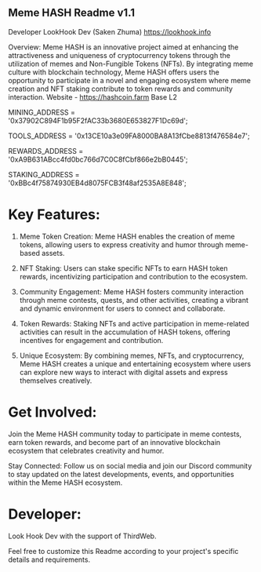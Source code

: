 ## Meme HASH Readme v1.1

Developer LookHook Dev (Saken Zhuma)
https://lookhook.info

Overview:
Meme HASH is an innovative project aimed at enhancing the attractiveness and uniqueness of cryptocurrency tokens through the utilization of memes and Non-Fungible Tokens (NFTs). By integrating meme culture with blockchain technology, Meme HASH offers users the opportunity to participate in a novel and engaging ecosystem where meme creation and NFT staking contribute to token rewards and community interaction.
Website - https://hashcoin.farm
Base L2

MINING_ADDRESS = '0x37902C894F1b95F2fAC33b3680E653827F1Dc69d';

TOOLS_ADDRESS = '0x13CE10a3e09FA8000BA8A13fCbe8813f476584e7';

REWARDS_ADDRESS = '0xA9B631ABcc4fd0bc766d7C0C8fCbf866e2bB0445';

STAKING_ADDRESS = '0xBBc4f75874930EB4d8075FCB3f48af2535A8E848';

# Key Features:
1. Meme Token Creation:
Meme HASH enables the creation of meme tokens, allowing users to express creativity and humor through meme-based assets.

2. NFT Staking:
Users can stake specific NFTs to earn HASH token rewards, incentivizing participation and contribution to the ecosystem.

3. Community Engagement:
Meme HASH fosters community interaction through meme contests, quests, and other activities, creating a vibrant and dynamic environment for users to connect and collaborate.

4. Token Rewards:
Staking NFTs and active participation in meme-related activities can result in the accumulation of HASH tokens, offering incentives for engagement and contribution.

5. Unique Ecosystem:
By combining memes, NFTs, and cryptocurrency, Meme HASH creates a unique and entertaining ecosystem where users can explore new ways to interact with digital assets and express themselves creatively.

# Get Involved:
Join the Meme HASH community today to participate in meme contests, earn token rewards, and become part of an innovative blockchain ecosystem that celebrates creativity and humor.

Stay Connected:
Follow us on social media and join our Discord community to stay updated on the latest developments, events, and opportunities within the Meme HASH ecosystem.

# Developer: 
Look Hook Dev with the support of ThirdWeb.

Feel free to customize this Readme according to your project's specific details and requirements.
